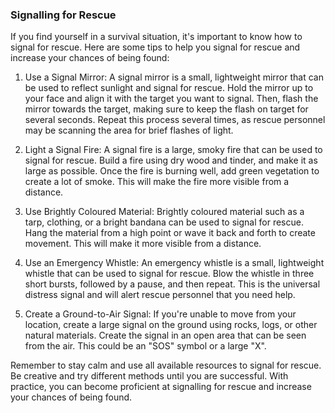 ### Signalling for Rescue

If you find yourself in a survival situation, it's important to know how to signal for rescue. Here are some tips to help you signal for rescue and increase your chances of being found:

1. Use a Signal Mirror:
A signal mirror is a small, lightweight mirror that can be used to reflect sunlight and signal for rescue. Hold the mirror up to your face and align it with the target you want to signal. Then, flash the mirror towards the target, making sure to keep the flash on target for several seconds. Repeat this process several times, as rescue personnel may be scanning the area for brief flashes of light.

2. Light a Signal Fire:
A signal fire is a large, smoky fire that can be used to signal for rescue. Build a fire using dry wood and tinder, and make it as large as possible. Once the fire is burning well, add green vegetation to create a lot of smoke. This will make the fire more visible from a distance.

3. Use Brightly Coloured Material:
Brightly coloured material such as a tarp, clothing, or a bright bandana can be used to signal for rescue. Hang the material from a high point or wave it back and forth to create movement. This will make it more visible from a distance.

4. Use an Emergency Whistle:
An emergency whistle is a small, lightweight whistle that can be used to signal for rescue. Blow the whistle in three short bursts, followed by a pause, and then repeat. This is the universal distress signal and will alert rescue personnel that you need help.

5. Create a Ground-to-Air Signal:
If you're unable to move from your location, create a large signal on the ground using rocks, logs, or other natural materials. Create the signal in an open area that can be seen from the air. This could be an "SOS" symbol or a large "X".

Remember to stay calm and use all available resources to signal for rescue. Be creative and try different methods until you are successful. With practice, you can become proficient at signalling for rescue and increase your chances of being found.
